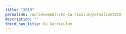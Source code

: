 ```yaml
---
title: "2019"
permalink: /achievements/Co-Curriculum/permalink2019
description: ""
third_nav_title: Co Curriculum
---
```

